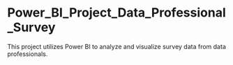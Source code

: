# Power_BI_Project_Data_Professional_Survey
This project utilizes Power BI to analyze and visualize survey data from data professionals.
